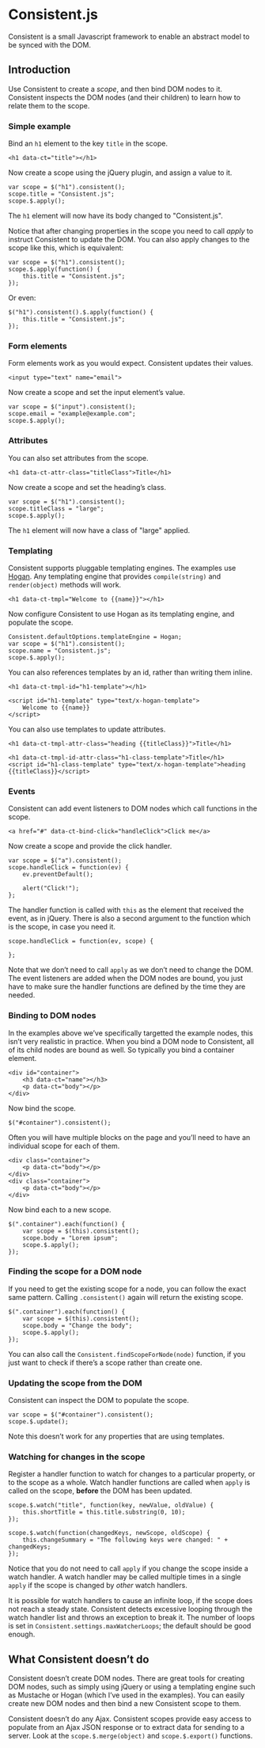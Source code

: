 Consistent.js
=============

Consistent is a small Javascript framework to enable an abstract model to be synced with the DOM.

Introduction
------------
Use Consistent to create a _scope_, and then bind DOM nodes to it. Consistent inspects the DOM nodes (and their children)
to learn how to relate them to the scope.

### Simple example
Bind an `h1` element to the key `title` in the scope.

	<h1 data-ct="title"></h1>

Now create a scope using the jQuery plugin, and assign a value to it.

	var scope = $("h1").consistent();
	scope.title = "Consistent.js";
	scope.$.apply();

The `h1` element will now have its body changed to "Consistent.js".

Notice that after changing properties in the scope you need to call _apply_ to instruct Consistent to update the DOM.
You can also apply changes to the scope like this, which is equivalent:

	var scope = $("h1").consistent();
	scope.$.apply(function() {
		this.title = "Consistent.js";
	});

Or even:

	$("h1").consistent().$.apply(function() {
		this.title = "Consistent.js";
	});

### Form elements
Form elements work as you would expect. Consistent updates their values.

	<input type="text" name="email">

Now create a scope and set the input element’s value.

	var scope = $("input").consistent();
	scope.email = "example@example.com";
	scope.$.apply();

### Attributes
You can also set attributes from the scope.

	<h1 data-ct-attr-class="titleClass">Title</h1>

Now create a scope and set the heading’s class.

	var scope = $("h1").consistent();
	scope.titleClass = "large";
	scope.$.apply();

The `h1` element will now have a class of "large" applied.

### Templating

Consistent supports pluggable templating engines. The examples use [Hogan](http://twitter.github.io/hogan.js/). Any templating
engine that provides `compile(string)` and `render(object)` methods will work.

	<h1 data-ct-tmpl="Welcome to {{name}}"></h1>

Now configure Consistent to use Hogan as its templating engine, and populate the scope.

	Consistent.defaultOptions.templateEngine = Hogan;
	var scope = $("h1").consistent();
	scope.name = "Consistent.js";
	scope.$.apply();

You can also references templates by an id, rather than writing them inline.

	<h1 data-ct-tmpl-id="h1-template"></h1>

	<script id="h1-template" type="text/x-hogan-template">
		Welcome to {{name}}
	</script>

You can also use templates to update attributes.

	<h1 data-ct-tmpl-attr-class="heading {{titleClass}}">Title</h1>

	<h1 data-ct-tmpl-id-attr-class="h1-class-template">Title</h1>
	<script id="h1-class-template" type="text/x-hogan-template">heading {{titleClass}}</script>

### Events

Consistent can add event listeners to DOM nodes which call functions in the scope.

	<a href="#" data-ct-bind-click="handleClick">Click me</a>

Now create a scope and provide the click handler.

	var scope = $("a").consistent();
	scope.handleClick = function(ev) {
		ev.preventDefault();

		alert("Click!");
	};

The handler function is called with `this` as the element that received the event, as in jQuery. There is also a second
argument to the function which is the scope, in case you need it.

	scope.handleClick = function(ev, scope) {

	};

Note that we don’t need to call `apply` as we don’t need to change the DOM. The event listeners are added when the DOM nodes
are bound, you just have to make sure the handler functions are defined by the time they are needed.

### Binding to DOM nodes

In the examples above we’ve specifically targetted the example nodes, this isn’t very realistic in practice.
When you bind a DOM node to Consistent, all of its child nodes are bound as well. So typically you bind a container
element.

	<div id="container">
		<h3 data-ct="name"></h3>
		<p data-ct="body"></p>
	</div>

Now bind the scope.

	$("#container").consistent();

Often you will have multiple blocks on the page and you’ll need to have an individual scope for each of them.

	<div class="container">
		<p data-ct="body"></p>
	</div>
	<div class="container">
		<p data-ct="body"></p>
	</div>

Now bind each to a new scope.

	$(".container").each(function() {
		var scope = $(this).consistent();
		scope.body = "Lorem ipsum";
		scope.$.apply();
	});

### Finding the scope for a DOM node

If you need to get the existing scope for a node, you can follow the exact same pattern. Calling `.consistent()` again
will return the existing scope.

	$(".container").each(function() {
		var scope = $(this).consistent();
		scope.body = "Change the body";
		scope.$.apply();
	});

You can also call the `Consistent.findScopeForNode(node)` function, if you just want to check if there’s a scope rather than
create one.

### Updating the scope from the DOM

Consistent can inspect the DOM to populate the scope.

	var scope = $("#container").consistent();
	scope.$.update();

Note this doesn’t work for any properties that are using templates.

### Watching for changes in the scope

Register a handler function to watch for changes to a particular property, or to the scope as a whole. Watch handler
functions are called when `apply` is called on the scope, **before** the DOM has been updated.

	scope.$.watch("title", function(key, newValue, oldValue) {
		this.shortTitle = this.title.substring(0, 10);
	});

	scope.$.watch(function(changedKeys, newScope, oldScope) {
		this.changeSummary = "The following keys were changed: " + changedKeys;
	});

Notice that you do not need to call `apply` if you change the scope inside a watch handler. A watch handler may be called
multiple times in a single `apply` if the scope is changed by _other_ watch handlers.

It is possible for watch handlers to cause an infinite loop, if the scope does not reach a steady state. Consistent detects
excessive looping through the watch handler list and throws an exception to break it. The number of loops is set in
`Consistent.settings.maxWatcherLoops`; the default should be good enough.

What Consistent doesn’t do
--------------------------

Consistent doesn’t create DOM nodes. There are great tools for creating DOM nodes, such as simply using jQuery or using a templating
engine such as Mustache or Hogan (which I’ve used in the examples). You can easily create new DOM nodes and then bind a new Consistent
scope to them.

Consistent doesn’t do any Ajax. Consistent scopes provide easy access to populate from an Ajax JSON response or to extract data for sending
to a server. Look at the `scope.$.merge(object)` and `scope.$.export()` functions.
